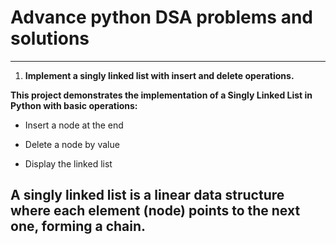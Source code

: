 # Advance python DSA problems and solutions
---

1. **Implement a singly linked list with insert and delete operations.**
   
**This project demonstrates the implementation of a Singly Linked List in Python with basic operations:**

- Insert a node at the end

- Delete a node by value

- Display the linked list

A singly linked list is a linear data structure where each element (node) points to the next one, forming a chain.
---
